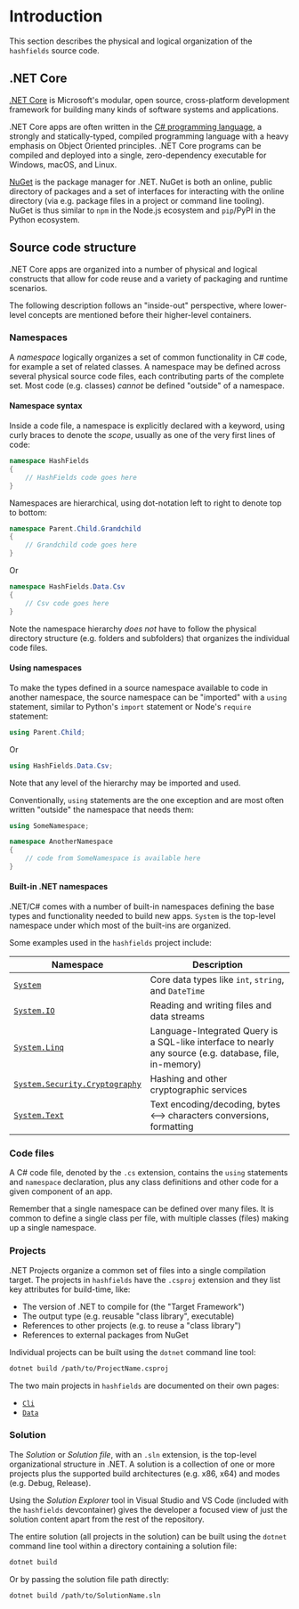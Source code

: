 # Introduction

This section describes the physical and logical organization of the `hashfields` source code.

## .NET Core

[.NET Core][dotnet] is Microsoft's modular, open source, cross-platform development framework for building many kinds of
software systems and applications.

.NET Core apps are often written in the [C# programming language][csharp], a strongly and statically-typed, compiled
programming language with a heavy emphasis on Object Oriented principles. .NET Core programs can be compiled and deployed into
a single, zero-dependency executable for Windows, macOS, and Linux.

[NuGet](https://www.nuget.org/) is the package manager for .NET. NuGet is both an online, public directory of packages and a
set of interfaces for interacting with the online directory (via e.g. package files in a project or command line tooling).
NuGet is thus similar to `npm` in the Node.js ecosystem and `pip`/PyPI in the Python ecosystem.

## Source code structure

.NET Core apps are organized into a number of physical and logical constructs that allow for code reuse and a variety of
packaging and runtime scenarios.

The following description follows an "inside-out" perspective, where lower-level concepts are mentioned before their
higher-level containers.

### Namespaces

A *namespace* logically organizes a set of common functionality in C# code, for example a set of related classes. A namespace
may be defined across several physical source code files, each contributing parts of the complete set. Most code (e.g. classes)
*cannot* be defined "outside" of a namespace.

#### Namespace syntax

Inside a code file, a namespace is explicitly declared with a keyword, using curly braces to denote the *scope*, usually as one
of the very first lines of code:

```csharp
namespace HashFields
{
    // HashFields code goes here
}
```

Namespaces are hierarchical, using dot-notation left to right to denote top to bottom:

```csharp
namespace Parent.Child.Grandchild
{
    // Grandchild code goes here
}
```

Or

```csharp
namespace HashFields.Data.Csv
{
    // Csv code goes here
}
```

Note the namespace hierarchy _does not_ have to follow the physical directory structure (e.g. folders and subfolders) that
organizes the individual code files.

#### Using namespaces

To make the types defined in a source namespace available to code in another namespace, the source namespace can be "imported"
with a `using` statement, similar to Python's `import` statement or Node's `require` statement:

```csharp
using Parent.Child;
```

Or

```csharp
using HashFields.Data.Csv;
```

Note that any level of the hierarchy may be imported and used.

Conventionally, `using` statements are the one exception and are most often written "outside" the namespace that needs them:

```csharp
using SomeNamespace;

namespace AnotherNamespace
{
    // code from SomeNamespace is available here
}
```

#### Built-in .NET namespaces

.NET/C# comes with a number of built-in namespaces defining the base types and functionality needed to build new apps. `System`
is the top-level namespace under which most of the built-ins are organized.

Some examples used in the `hashfields` project include:

| Namespace                                | Description                                                                                                |
| ---------------------------------------- | ---------------------------------------------------------------------------------------------------------- |
| [`System`][system]                       | Core data types like `int`, `string`, and `DateTime`                                                       |
| [`System.IO`][io]                        | Reading and writing files and data streams                                                                 |
| [`System.Linq`][linq]                    | Language-Integrated Query is a SQL-like interface to nearly any source (e.g. database, file, in-memory)    |
| [`System.Security.Cryptography`][crypto] | Hashing and other cryptographic services                                                                   |
| [`System.Text`][text]                    | Text encoding/decoding, bytes <--> characters conversions, formatting                                      |

### Code files

A C# code file, denoted by the `.cs` extension, contains the `using` statements and `namespace` declaration, plus any class
definitions and other code for a given component of an app.

Remember that a single namespace can be defined over many files. It is common to define a single class per file, with multiple
classes (files) making up a single namespace.

### Projects

.NET Projects organize a common set of files into a single compilation target. The projects in `hashfields` have the `.csproj`
extension and they list key attributes for build-time, like:

* The version of .NET to compile for (the "Target Framework")
* The output type (e.g. reusable "class library", executable)
* References to other projects (e.g. to reuse a "class library")
* References to external packages from NuGet

Individual projects can be built using the `dotnet` command line tool:

```bash
dotnet build /path/to/ProjectName.csproj
```

The two main projects in `hashfields` are documented on their own pages:

* [`Cli`](./cli.md)
* [`Data`](./data.md)

### Solution

The *Solution* or *Solution file*, with an `.sln` extension, is the top-level organizational structure in .NET. A solution is
a collection of one or more projects plus the supported build architectures (e.g. x86, x64) and modes (e.g. Debug, Release).

Using the *Solution Explorer* tool in Visual Studio and VS Code (included with the `hashfields` devcontainer) gives the
developer a focused view of just the solution content apart from the rest of the repository.

The entire solution (all projects in the solution) can be built using the `dotnet` command line tool within a directory
containing a solution file:

```bash
dotnet build
```

Or by passing the solution file path directly:

```bash
dotnet build /path/to/SolutionName.sln
```

[csharp]: https://docs.microsoft.com/en-us/dotnet/csharp/
[crypto]: https://docs.microsoft.com/en-us/dotnet/api/system.security.cryptography?view=net-5.0
[dotnet]: https://docs.microsoft.com/en-us/dotnet/core/introduction
[io]: https://docs.microsoft.com/en-us/dotnet/api/system.io?view=net-5.0
[linq]: https://docs.microsoft.com/en-us/dotnet/api/system.linq?view=net-5.0
[system]: https://docs.microsoft.com/en-us/dotnet/api/system?view=net-5.0
[text]: https://docs.microsoft.com/en-us/dotnet/api/system.text?view=net-5.0
